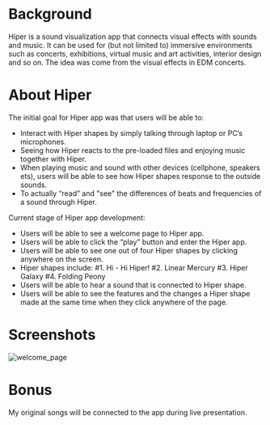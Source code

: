 # Background
Hiper is a sound visualization app that connects visual effects with sounds and music. It can be used for (but not limited to) immersive environments such as concerts, exhibitions, virtual music and art activities, interior design and so on. The idea was come from the visual effects in EDM concerts. 

# About Hiper
The initial goal for Hiper app was that users will be able to:
- Interact with Hiper shapes by simply talking through laptop or PC’s microphones.
- Seeing how Hiper reacts to the pre-loaded files and enjoying music together with Hiper.
- When playing music and sound with other devices (cellphone, speakers ets), users will be able to see how Hiper shapes response to the outside sounds.
- To actually “read” and "see" the differences of beats and frequencies of a sound through Hiper.

Current stage of Hiper app development:
- Users will be able to see a welcome page to Hiper app.
- Users will be able to click the “play” button and enter the Hiper app.
- Users will be able to see one out of four Hiper shapes by clicking anywhere on the screen.
- Hiper shapes include: 
    #1. Hi - Hi Hiper!
    #2. Linear Mercury
    #3. Hiper Galaxy
    #4. Folding Peony
- Users will be able to hear a sound that is connected to Hiper shape.
- Users will be able to see the features and the changes a Hiper shape made at the same time when they click anywhere of the page. 

# Screenshots
![welcome_page](<img width="1919" alt="welcome_page" src="https://user-images.githubusercontent.com/75951481/137350865-a39f26fa-570b-40ad-861b-f4660079b6b6.png">)
# Bonus
My original songs will be connected to the app during live presentation. 


